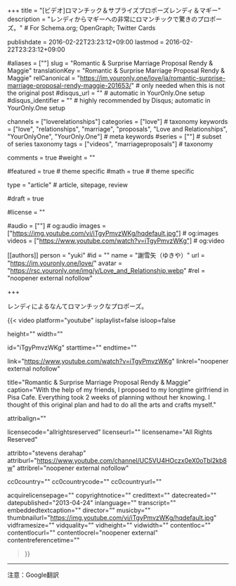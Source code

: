 +++
title = "[ビデオ]ロマンチック＆サプライズプロポーズレンディ＆マギー"
description = "レンディからマギーへの非常にロマンチックで驚きのプロポーズ。"	# For Schema.org; OpenGraph; Twitter Cards

publishdate = 2016-02-22T23:23:12+09:00
lastmod = 2016-02-22T23:23:12+09:00

#aliases = [""]
slug = "Romantic & Surprise Marriage Proposal Rendy & Maggie"
translationKey = "Romantic & Surprise Marriage Proposal Rendy & Maggie"
relCanonical = "https://im.youronly.one/love/ja/romantic-surprise-marriage-proposal-rendy-maggie-201653/"														# only needed when this is not the original post
#disqus_url = ""                                                    # automatic in YourOnly.One setup
#disqus_identifier = ""                                             # highly recommended by Disqus; automatic in YourOnly.One setup

channels = ["loverelationships"]
categories = ["love"]														# taxonomy
keywords = ["love", "relationships", "marriage", "proposals", "Love and Relationships", "YourOnlyOne", "YourOnly.One"]															# meta keywords
#series = [""]																# subset of series taxonomy
tags = ["videos", "marriageproposals"]																	# taxonomy

comments = true
#weight = ""

#featured = true															# theme specific
#math = true																	# theme specific

type = "article"                                                           # article, sitepage, review

#draft = true

#license = ""

#audio = [""]																# og:audio
images = ["https://img.youtube.com/vi/iTgyPmvzWKg/hqdefault.jpg"]    # og:images
videos = ["https://www.youtube.com/watch?v=iTgyPmvzWKg"]                                # og:video

[[authors]]
person = "yuki"
#id = ""
name = "謝雪矢（ゆきや）"
url = "https://im.youronly.one/love/"
avatar = "https://rsc.youronly.one/img/y/Love_and_Relationship.webp"
#rel = "noopener external nofollow"

+++

レンディによるなんてロマンチックなプロポーズ。

<!--more-->

{{< video
  platform="youtube"
  isplaylist=false
  isloop=false

  height=""
  width=""

  id="iTgyPmvzWKg"
  starttime=""
  endtime=""

  link="https://www.youtube.com/watch?v=iTgyPmvzWKg"
  linkrel="noopener external nofollow"

  title="Romantic & Surprise Marriage Proposal Rendy & Maggie"
  caption="With the help of my friends, I proposed to my longtime girlfriend in Pisa Cafe. Everything took 2 weeks of planning without her knowing. I thought of this original plan and had to do all the arts and crafts myself."

  attribalign=""

  licensecode="allrightsreserved"
  licenseurl=""
  licensename="All Rights Reserved"

  attribto="stevens derahap"
  attriburl="https://www.youtube.com/channel/UC5VU4HOczx0eX0oTbl2kb8w"
  attribrel="noopener external nofollow"

  cc0country=""
  cc0countrycode=""
  cc0countryurl=""

  acquirelicensepage=""
  copyrightnotice=""
  credittext=""
  datecreated=""
  datepublished="2013-04-24"
  inlanguage=""
  transcript=""
  embeddedtextcaption=""
  director=""
  musicby=""
  thumbnailurl="https://img.youtube.com/vi/iTgyPmvzWKg/hqdefault.jpg"
  vidframesize=""
  vidquality=""
  vidheight=""
  vidwidth=""
  contentloc=""
  contentlocurl=""
  contentlocrel="noopener external"
  contentreferencetime=""
>}}

---

注意：Google翻訳
